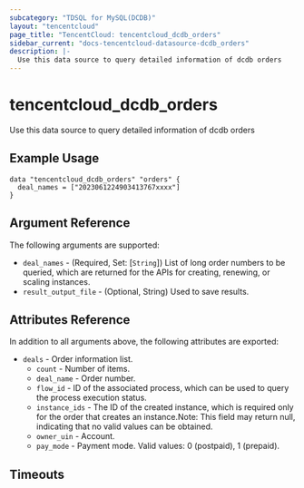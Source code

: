 ```yaml
---
subcategory: "TDSQL for MySQL(DCDB)"
layout: "tencentcloud"
page_title: "TencentCloud: tencentcloud_dcdb_orders"
sidebar_current: "docs-tencentcloud-datasource-dcdb_orders"
description: |-
  Use this data source to query detailed information of dcdb orders
---
```


# tencentcloud_dcdb_orders

Use this data source to query detailed information of dcdb orders

## Example Usage

```hcl
data "tencentcloud_dcdb_orders" "orders" {
  deal_names = ["2023061224903413767xxxx"]
}
```

## Argument Reference

The following arguments are supported:

* `deal_names` - (Required, Set: [`String`]) List of long order numbers to be queried, which are returned for the APIs for creating, renewing, or scaling instances.
* `result_output_file` - (Optional, String) Used to save results.

## Attributes Reference

In addition to all arguments above, the following attributes are exported:

* `deals` - Order information list.
  * `count` - Number of items.
  * `deal_name` - Order number.
  * `flow_id` - ID of the associated process, which can be used to query the process execution status.
  * `instance_ids` - The ID of the created instance, which is required only for the order that creates an instance.Note: This field may return null, indicating that no valid values can be obtained.
  * `owner_uin` - Account.
  * `pay_mode` - Payment mode. Valid values: 0 (postpaid), 1 (prepaid).


## Timeouts

<no value>


